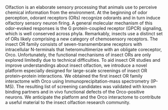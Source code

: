 Olfaction is an elaborate sensory processing that animals use to perceive chemical information from the environment. At the beginning of odor perception, odorant receptors (ORs) recognize odorants and in turn induce olfactory sensory neuron firing. A general molecular mechanism of this odor-evoked responses is the G protein-coupled receptor (GPCR) signaling, which is well conserved across phyla. Remarkably, insects use a distinct set of ORs likely comprising a new category of chemosensory receptors. The insect OR family consists of seven-transmembrane receptors with intracellular N-terminals that heteromultimerize with an obligate coreceptor, Orco. Unfortunately, the functional mechanisms of insect ORs are only explored limitedly due to technical difficulties. To aid insect OR studies and improve understandings about insect olfaction, we introduce a novel platform especially designed for large-scale screenings of insect OR protein–protein interactions. We obtained the first insect OR family interactome with Orco using Immunoprecipitation-mass spectrometry (IP-MS). The resulting list of screening candidates was validated with known binding partners and in vivo functional defects of the Orco-positive neurons. We anticipate the platform and the Orco interactome to contribute a useful material to the insect olfaction research community.